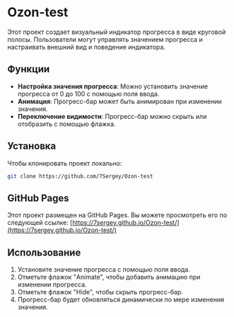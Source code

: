 # Ozon-test

Этот проект создает визуальный индикатор прогресса в виде круговой полосы. Пользователи могут управлять значением прогресса и настраивать внешний вид и поведение индикатора.

## Функции

- **Настройка значения прогресса**: Можно установить значение прогресса от 0 до 100 с помощью поля ввода.
- **Анимация**: Прогресс-бар может быть анимирован при изменении значения.
- **Переключение видимости**: Прогресс-бар можно скрыть или отобразить с помощью флажка.

## Установка

Чтобы клонировать проект локально:

```bash
git clone https://github.com/7Sergey/Ozon-test
```

## GitHub Pages

Этот проект размещен на GitHub Pages. Вы можете просмотреть его по следующей ссылке:
[https://7sergey.github.io/Ozon-test/](https://7sergey.github.io/Ozon-test/)

## Использование

1. Установите значение прогресса с помощью поля ввода.
2. Отметьте флажок "Animate", чтобы добавить анимацию при изменении прогресса.
3. Отметьте флажок "Hide", чтобы скрыть прогресс-бар.
4. Прогресс-бар будет обновляться динамически по мере изменения значения.
